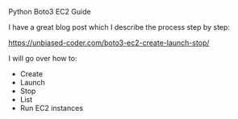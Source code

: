Python Boto3 EC2 Guide

I have a great blog post which I describe the process step by step:

https://unbiased-coder.com/boto3-ec2-create-launch-stop/

I will go over how to:
- Create
- Launch
- Stop
- List
- Run
EC2 instances

